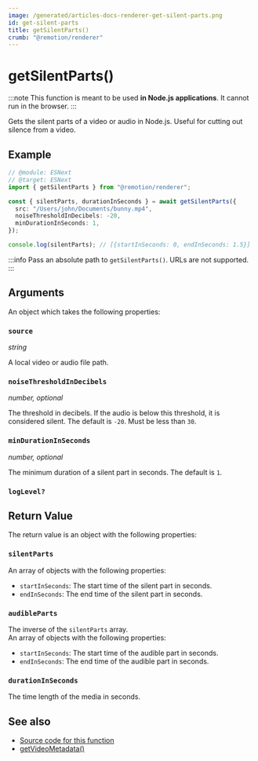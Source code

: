 ```yaml
---
image: /generated/articles-docs-renderer-get-silent-parts.png
id: get-silent-parts
title: getSilentParts()
crumb: "@remotion/renderer"
---
```


<YouTube
  minutes={2}
  href="https://www.youtube.com/watch?v=OHrvTMgiXWc"
  thumb="https://i.ytimg.com/vi/OHrvTMgiXWc/hqdefault.jpg?sqp=-oaymwEcCNACELwBSFXyq4qpAw4IARUAAIhCGAFwAcABBg==&rs=AOn4CLC35vhR28KkxA7Bxr5XRqbIsMxe3g"
  title="Remove silence from videos programmatically"
/>

# getSilentParts()<AvailableFrom v="4.0.18" />

:::note
This function is meant to be used **in Node.js applications**. It cannot run in the browser.
:::

Gets the silent parts of a video or audio in Node.js. Useful for cutting out silence from a video.

## Example

```ts twoslash title="silent-parts.mjs"
// @module: ESNext
// @target: ESNext
import { getSilentParts } from "@remotion/renderer";

const { silentParts, durationInSeconds } = await getSilentParts({
  src: "/Users/john/Documents/bunny.mp4",
  noiseThresholdInDecibels: -20,
  minDurationInSeconds: 1,
});

console.log(silentParts); // [{startInSeconds: 0, endInSeconds: 1.5}]
```

:::info
Pass an absolute path to `getSilentParts()`. URLs are not supported.
:::

## Arguments

An object which takes the following properties:

### `source`

_string_

A local video or audio file path.

### `noiseThresholdInDecibels`

_number, optional_

The threshold in decibels. If the audio is below this threshold, it is considered silent. The default is `-20`. Must be less than `30`.

### `minDurationInSeconds`

_number, optional_

The minimum duration of a silent part in seconds. The default is `1`.

### `logLevel?`

<Options id="log"/>

## Return Value

The return value is an object with the following properties:

### `silentParts`

An array of objects with the following properties:

- `startInSeconds`: The start time of the silent part in seconds.
- `endInSeconds`: The end time of the silent part in seconds.

### `audibleParts`

The inverse of the `silentParts` array.  
An array of objects with the following properties:

- `startInSeconds`: The start time of the audible part in seconds.
- `endInSeconds`: The end time of the audible part in seconds.

### `durationInSeconds`

The time length of the media in seconds.

## See also

- [Source code for this function](https://github.com/remotion-dev/remotion/blob/main/packages/renderer/src/get-silent-parts.ts)
- [getVideoMetadata()](/docs/renderer/get-video-metadata)
